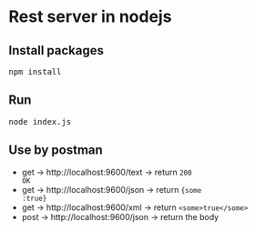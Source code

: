 # Rest server in nodejs

## Install packages
<pre>npm install</pre>

## Run
<pre>node index.js</pre>

## Use by postman
* get -> http://localhost:9600/text -> return <code>200 OK</code>
* get -> http://localhost:9600/json -> return <code>{some :true}</code>
* get -> http://localhost:9600/xml  -> return <code>\<some>true\</some></code>
* post -> http://localhost:9600/json -> return the body

